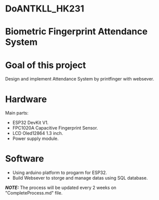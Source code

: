# DoANTKLL_HK231
# Biometric Fingerprint Attendance System
# Goal of this project
Design and implement Attendance System by printfinger with websever.
# Hardware 
Main parts:
- ESP32 DevKit V1.
- FPC1020A Capacitive Fingerprint Sensor.
- LCD Oled12864 1.3 inch.
- Power supply module.

# Software
- Using arduino platform to progarm for ESP32.
- Build Websever to storge and manage datas using SQL database.

**_NOTE:_**  The process will be updated every 2 weeks on "CompleteProcess.md" file.
